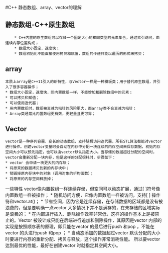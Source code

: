 #C++ 静态数组、array、vector的理解
## 静态数组-C++原生数组
        * C++内置的原生数组可以存储一个固定大小的相同类型的元素集合，通过索引访问，由连续内存位置构成；
        * 数组大小固定，速度快；
        * 数组初始化不能直接使用拷贝和赋值，数组的传递只能以遍历的形式来拷贝；

## array
    本质上array是C++11引入的新特性，与Vector一样是一种模板类；用于替代原生数组，并引入了很多容器操作；
    * 数组大小固定，速度快，同内置数组一样，不能增加和删除数组中的元素；
    * 可以拷贝和赋值；
    * 可以使用迭代器；
    * 用内置数组时，数组被衰减为指针的风险更大，而array类不会衰减为指针；
    * Array类通常比内置数组更有效，更轻量且更可靠；

## Vector
    vector是一种序列容器，变长的动态数组，支持随机访问迭代器，所有STL算法都能对vector进行操作。创建vector变量时会自动在内存中分配一块连续的内存空间来保存数据，初始内存空间大小可以预先指定，也可以由vector默认指定大小。当存储的数据超过分配的空间时，vector会重新分配一块内存，但是这样的分配很耗时，步骤如下：
    * vector 会申请一块更大的内存块；
    * 将原来的数据拷贝到新的内存块中；
    * 销毁掉原内存块中的对象（调用对象的析构函数）；
    * 将原来的内存空间释放掉；

一些特性
vector像内置数组一样连续存储，但空间可以动态扩展，通过[ ]符号像内置数组一样被操作；
    * 随机访问方便，它像内置数组一样被访问，支持[ ] 操作符和vector.at()；
    * 节省空间，因为它是连续存储，在存储数据的区域都是没有被浪费的，但是要明确一点vector 大多情况下并不是满存的，在未存储的区域实际是浪费的；
    * 在内部进行插入、删除操作效率非常低，这样的操作基本上是被禁止的。Vector 被设计成只能在后端进行追加和删除操作，其原因是vector 内部的实现是按照顺序表的原理，即只能在vector 的最后进行push 和pop ，不能在vector 的头进行push 和pop ；
    * 当动态添加的数据超过vector 默认分配的大小时要进行内存的重新分配、拷贝与释放，这个操作非常消耗性能。 所以要vector 达到最优的性能，最好在创建vector 时就指定其空间大小。
